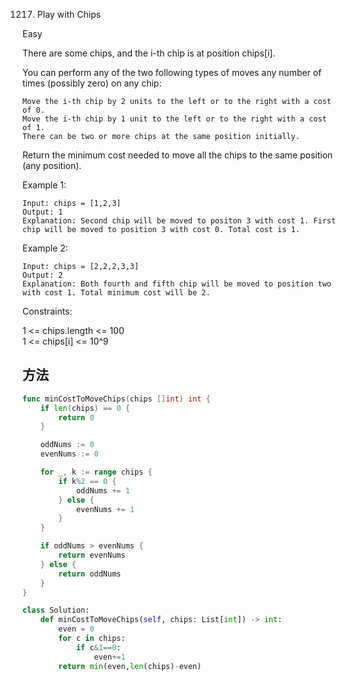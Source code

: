 1217. Play with Chips


Easy


There are some chips, and the i-th chip is at position chips[i].

You can perform any of the two following types of moves any number of times (possibly zero) on any chip:

```
Move the i-th chip by 2 units to the left or to the right with a cost of 0.
Move the i-th chip by 1 unit to the left or to the right with a cost of 1.
There can be two or more chips at the same position initially.
```

Return the minimum cost needed to move all the chips to the same position (any position).

 

Example 1:

```
Input: chips = [1,2,3]
Output: 1
Explanation: Second chip will be moved to positon 3 with cost 1. First chip will be moved to position 3 with cost 0. Total cost is 1.
```

Example 2:

```
Input: chips = [2,2,2,3,3]
Output: 2
Explanation: Both fourth and fifth chip will be moved to position two with cost 1. Total minimum cost will be 2.
``` 
 

Constraints:

1 <= chips.length <= 100  
1 <= chips[i] <= 10^9


## 方法


```go
func minCostToMoveChips(chips []int) int {
    if len(chips) == 0 {
        return 0
    }

    oddNums := 0
    evenNums := 0

    for _, k := range chips {
        if k%2 == 0 {
            oddNums += 1
        } else {
            evenNums += 1
        }
    }

    if oddNums > evenNums {
        return evenNums
    } else {
        return oddNums
    }
}
```



```python
class Solution:
    def minCostToMoveChips(self, chips: List[int]) -> int:
        even = 0
        for c in chips:
            if c&1==0:
                even+=1
        return min(even,len(chips)-even)
```